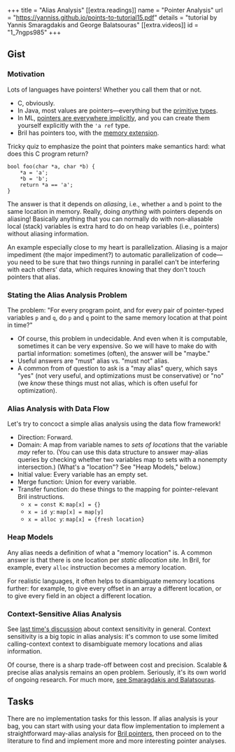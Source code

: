 +++
title = "Alias Analysis"
[[extra.readings]]
name = "Pointer Analysis"
url = "https://yanniss.github.io/points-to-tutorial15.pdf"
details = "tutorial by Yannis Smaragdakis and George Balatsouras"
[[extra.videos]]
id = "1_7ngps985"
+++
## Gist

### Motivation

Lots of languages have pointers! Whether you call them that or not.

* C, obviously.
* In Java, most values are pointers—everything but the [primitive types][javaprim].
* In ML, [pointers are everywhere implicitly][ocamlptr], and you can create them yourself explicitly with the `'a ref` type.
* Bril has pointers too, with the [memory extension][mem].

Tricky quiz to emphasize the point that pointers make semantics hard: what does this C program return?

    bool foo(char *a, char *b) {
        *a = 'a';
        *b = 'b';
        return *a == 'a';
    }

The answer is that it depends on *aliasing*, i.e., whether `a` and `b` point to the same location in memory.
Really, doing *anything* with pointers depends on aliasing!
Basically anything that you can normally do with non-aliasable local (stack) variables is extra hard to do on heap variables (i.e., pointers) without aliasing information.

An example especially close to my heart is parallelization.
Aliasing is a major impediment (the major impediment?) to automatic parallelization of code—you need to be sure that two things running in parallel can't be interfering with each others' data, which requires knowing that they don't touch pointers that alias.

### Stating the Alias Analysis Problem

The problem: "For every program point, and for every pair of pointer-typed variables `p` and `q`, do `p` and `q` point to the same memory location at that point in time?"

* Of course, this problem in undecidable. And even when it is computable, sometimes it can be very expensive. So we will have to make do with partial information: sometimes (often), the answer will be "maybe."
* Useful answers are "must" alias vs. "must not" alias.
* A common from of question to ask is a "may alias" query, which says "yes" (not very useful, and optimizations must be conservative) or "no" (we *know* these things must not alias, which is often useful for optimization).

### Alias Analysis with Data Flow

Let's try to concoct a simple alias analysis using the data flow framework!

* Direction: Forward.
* Domain: A map from variable names to *sets of locations* that the variable *may* refer to. (You can use this data structure to answer may-alias queries by checking whether two variables map to sets with a nonempty intersection.) (What's a "location"? See "Heap Models," below.)
* Initial value: Every variable has an empty set.
* Merge function: Union for every variable.
* Transfer function: do these things to the mapping for pointer-relevant Bril instructions.
    * `x = const K`: `map[x] = {}`
    * `x = id y`: `map[x] = map[y]`
    * `x = alloc y`: `map[x] = {fresh location}`

### Heap Models

Any alias needs a definition of what a "memory location" is.
A common answer is that there is one location per *static allocation site*.
In Bril, for example, every `alloc` instruction becomes a memory location.

For realistic languages, it often helps to disambiguate memory locations further:
for example, to give every offset in an array a different location,
or to give every field in an object a different location.

### Context-Sensitive Alias Analysis

See [last time's discussion][l8] about context sensitivity in general.
Context sensitivity is a big topic in alias analysis: it's common to use some limited calling-context context to disambiguate memory locations and alias information.

Of course, there is a sharp trade-off between cost and precision.
Scalable & precise alias analysis remains an open problem.
Seriously, it's its own world of ongoing research.
For much more, [see Smaragdakis and Balatsouras][patut].

## Tasks

There are no implementation tasks for this lesson.
If alias analysis is your bag, you can start with using your data flow implementation to implement a straightforward may-alias analysis for [Bril pointers][mem], then proceed on to the literature to find and implement more and more interesting pointer analyses.

[mem]: https://capra.cs.cornell.edu/bril/lang/memory.html
[patut]: https://yanniss.github.io/points-to-tutorial15.pdf
[ocamlptr]: https://ocaml.org/learn/tutorials/pointers.html
[javaprim]: https://docs.oracle.com/javase/tutorial/java/nutsandbolts/datatypes.html
[l8]: @/lesson/8.md
